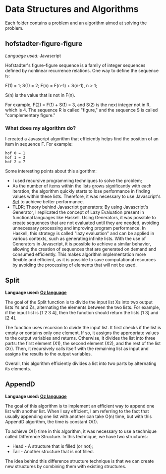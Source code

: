 # Data Structures and Algorithms

Each folder contains a problem and an algorithm aimed at solving the problem.

## hofstadter-figure-figure

*Language used:* Javascript

Hofstadter's figure-figure sequence is a family of integer sequences defined by nonlinear recurrence relations. One way to define the sequence is:

F(1) = 1; S(1) = 2; F(n) = F(n-1) + S(n-1), n > 1;

S(n) is the value that is not in F(n).

For example, F(2) = F(1) + S(1) = 3, and S(2) is the next integer not in R, which is 4. The sequence R is called "figure," and the sequence S is called "complementary figure."

### What does my algorithm do?

I created a Javascript algorithm that efficiently helps find the position of an item in sequence F.
For example:
```
hof 0 = 1
hof 1 = 3
hof 2 = 7
```

Some interesting points about this algorithm:
- I used recursive programming techniques to solve the problem;
- As the number of items within the lists grows significantly with each iteration, the algorithm quickly starts to lose performance in finding values within these lists. Therefore, it was necessary to use Javascript's [Set](https://developer.mozilla.org/pt-BR/docs/Web/JavaScript/Reference/Global_Objects/Set) to achieve better performance.
- TLDR; Theory behind Javascript generators: By using Javascript's Generator, I replicated the concept of Lazy Evaluation present in functional languages like Haskell. Using Generators, it was possible to create sequences that are not evaluated until they are needed, avoiding unnecessary processing and improving program performance. In Haskell, this strategy is called "lazy evaluation" and can be applied in various contexts, such as generating infinite lists. With the use of Generators in Javascript, it is possible to achieve a similar behavior, allowing the creation of sequences that are generated on demand and consumed efficiently. This makes algorithm implementation more flexible and efficient, as it is possible to save computational resources by avoiding the processing of elements that will not be used.


## Split

**Language used: [Oz language](http://mozart2.org/mozart-v1/doc-1.4.0/tutorial/index.html)**

The goal of the Split function is to divide the input list Xs into two output lists Ys and Zs, alternating the elements between the two lists. For example, if the input list is [1 2 3 4], then the function should return the lists [1 3] and [2 4].

The function uses recursion to divide the input list. It first checks if the list is empty or contains only one element. If so, it assigns the appropriate values to the output variables and returns. Otherwise, it divides the list into three parts: the first element (X1), the second element (X2), and the rest of the list (Xr). Then, it recursively calls itself with the remaining list as input and assigns the results to the output variables.

Overall, this algorithm efficiently divides a list into two parts by alternating its elements.

## AppendD

**Language used: [Oz language](http://mozart2.org/mozart-v1/doc-1.4.0/tutorial/index.html)**

The goal of this algorithm is to implement an efficient way to append one list with another list.
When I say efficient, I am referring to the fact that usually appending one list with another can take O(n) time, but with this AppendD algorithm, the time is constant O(1).

To achieve O(1) time in this algorithm, it was necessary to use a technique called Difference Structure. In this technique, we have two structures:
- Head - A structure that is filled (or not);
- Tail - Another structure that is not filled.

The idea behind this difference structure technique is that we can create new structures by combining them with existing structures.